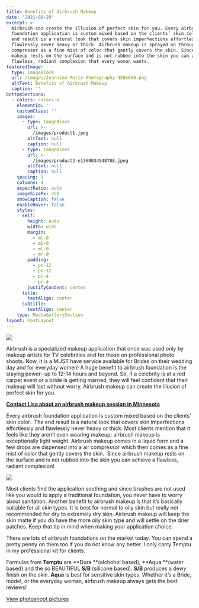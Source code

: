 ```yaml
---
title: Benefits of Airbrush Makeup
date: '2021-08-29'
excerpt: >-
  Airbrush can create the illusion of perfect skin for you. Every airbrush
  foundation application is custom mixed based on the clients’ skin color. The
  end result is a natural look that covers skin imperfections effortlessly and
  flawlessly never heavy or thick. Airbrush makeup is sprayed on through an air
  compressor as a fine mist of color that gently covers the skin. Since airbrush
  makeup rests on the surface and is not rubbed into the skin you can achieve a
  flawless, radiant complexion that every woman wants.
featuredImage:
  type: ImageBlock
  url: /images/Jeannine-Marie-Photography-450x600.png
  altText: Benefits of Airbrush Makeup
  caption: ''
bottomSections:
  - colors: colors-a
    elementId: ''
    customClass: ''
    images:
      - type: ImageBlock
        url: >-
          /images/product1.jpeg
        altText: null
        caption: null
      - type: ImageBlock
        url: >-
          /images/product2-e1360034548788.jpeg
        altText: null
        caption: null
    spacing: 1
    columns: 4
    aspectRatio: auto
    imageSizePx: 350
    showCaption: false
    enableHover: false
    styles:
      self:
        height: auto
        width: wide
        margin:
          - mt-0
          - mb-0
          - ml-0
          - mr-0
        padding:
          - pt-12
          - pb-12
          - pl-4
          - pr-4
        justifyContent: center
      title:
        textAlign: center
      subtitle:
        textAlign: center
    type: MediaGallerySection
layout: PostLayout
---
```

![](/images/bridal-makeup-hair-artistry-photos/31-style3-e1397832438568.jpeg)

Airbrush is a specialized makeup application that once was used only by makeup artists for TV celebrities and for those on professional photo shoots. Now, it is a MUST have service available for Brides on their wedding day and for everyday women! A huge benefit to airbrush foundation is the staying power- up to 12-14 hours and beyond. So, if a celebrity is at a red carpet event or a bride is getting married, they will feel confident that their makeup will last without worry. Airbrush makeup can create the illusion of perfect skin for you.

[**Contact Lisa about an airbrush makeup session in Minnesota**](/contact)

Every airbrush foundation application is custom mixed based on the clients’ skin color.  The end result is a natural look that covers skin imperfections effortlessly and flawlessly never heavy or thick. Most clients mention that it feels like they aren’t even wearing makeup; airbrush makeup is exceptionally light weight. Airbrush makeup comes in a liquid form and a few drops are dispensed into a air compressor which then comes as a fine mist of color that gently covers the skin.  Since airbrush makeup rests on the surface and is not rubbed into the skin you can achieve a flawless, radiant complexion!

![](/images/minneapolis-wedding-makeup.png)

Most clients find the application soothing and since brushes are not used like you would to apply a traditional foundation, you never have to worry about sanitation. Another benefit to airbrush makeup is that it’s basically suitable for all skin types. It is best for normal to oily skin but really not recommended for dry to extremely dry skin. Airbrush makeup will keep the skin matte if you do have the more oily skin type and will settle on the drier patches. Keep that tip in mind when making your application choice.

There are lots of airbrush foundations on the market today. You can spend a pretty penny on them too if you do not know any better. I only carry Temptu in my professional kit for clients.

Formulas from **Temptu** are **Dura **(alchohol based), **Aqua **(water based) and the so BEAUTIFUL **S/B** (silicone based). **S/B** produces a dewy finish on the skin. **Aqua** is best for sensitive skin types. Whether it’s a Bride, model, or the everyday woman, airbrush makeup always gets the best reviews!

[View photoshoot pictures](/photoshoots)
